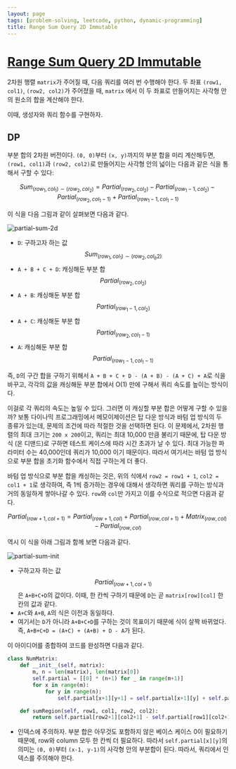 ```yaml
---
layout: page
tags: [problem-solving, leetcode, python, dynamic-programming]
title: Range Sum Query 2D Immutable
---
```


# [Range Sum Query 2D Immutable](https://leetcode.com/problems/range-sum-query-2d-immutable/)

 2차원 행렬 `matrix`가 주어질 때, 다음 쿼리를 여러 번 수행해야
 한다. 두 좌표 `(row1, col1)`, `(row2, col2)`가 주어졌을 때, `matrix`
 에서 이 두 좌표로 만들어지는 사각형 안의 원소의 합을 계산해야 한다.

 이때, 생성자와 쿼리 함수를 구현하자.

## DP

 부분 합의 2차원 버전이다. `(0, 0)`부터 `(x, y)`까지의 부분 합을 미리
 계산해두면, `(row1, col1)`과 `(row2, col2)`로 만들어지는 사각형 안의
 넓이는 다음과 같은 식을 통해서 구할 수 있다:

$$ Sum_{(row_1, col_1) \sim (row_2, col_2)} =  Partial_{(row_2, col_2)} - Partial_{(row_1 - 1, col_2)} - Partial_{(row_2, col_1 - 1)} + Partial_{(row_1 - 1, col_1 - 1)} $$

 이 식을 다음 그림과 같이 살펴보면 다음과 같다.

![partial-sum-2d](../images/partial-sum-2d.png)

 - `D`: 구하고자 하는 값 $$ Sum_{(row_1, col_1) \sim (row_2, col_b2)}
   $$
 - `A + B + C + D`: 캐싱해둔 부분 합 $$ Partial_{(row_2, col_2)} $$
 - `A + B`: 캐싱해둔 부분 합 $$ Partial_{(row_1 - 1, col_2)} $$
 - `A + C`: 캐싱해둔 부분 합 $$ Partial_{(row_2, col_1 - 1)} $$
 - `A`: 캐싱해둔 부분 합 $$ Partial_{(row_1 - 1, col_1 - 1)} $$

 즉, `D`의 구간 합을 구하기 위해서 `A + B + C + D - (A + B) - (A +
 C) + A`로 식을 바꾸고, 각각의 값을 캐싱해둔 부분 합에서 O(1) 만에
 구해서 쿼리 속도를 높이는 방식이다.

 이걸로 각 쿼리의 속도는 높일 수 있다. 그러면 이 캐싱할 부분 합은
 어떻게 구할 수 있을까? 보통 다이나믹 프로그래밍에서 메모이제이션은 탑
 다운 방식과 바텀 업 방식의 두 종류가 있는데, 문제의 조건에 따라
 적절한 것을 선택하면 된다. 이 문제에서, 2차원 행렬의 최대 크기는 `200
 x 200`이고, 쿼리는 최대 10,000 만큼 불리기 때문에, 탑 다운 방식 (온
 디맨드)로 구하면 테스트 케이스에 따라 시간 초과가 날 수 있다. 최대
 가능한 파라미터 수는 40,000인데 쿼리가 10,000 이기 때문이다. 따라서
 여기서는 바텀 업 방식으로 부분 합을 초기화 함수에서 직접 구하는게 더
 좋다.

 바텀 업 방식으로 부분 합을 캐싱하는 것은, 위의 식에서 `row2 = row1 +
 1`, `col2 = col1 + 1`로 생각하여, 즉 1씩 증가하는 경우에 대해서
 생각하면 쿼리를 구하는 방식과 거의 동일하게 쌓아나갈 수 있다. `row`와
 `col`만 가지고 이를 수식으로 적으면 다음과 같다.

$$ Partial_{(row + 1, col + 1)} =  Partial_{(row + 1, col)} + Partial_{(row, col + 1)} + Matrix_{(row, col)} - Partial_{(row, col)} $$

 역시 이 식을 아래 그림과 함께 보면 다음과 같다.

![partial-sum-init](../images/partial-sum-init.png)

 - 구하고자 하는 값 $$ Partial_{(row + 1, col + 1)} $$ 은 `A+B+C+D`의
   값이다. 이때, 한 칸씩 구하기 때문에 `D`는 곧 `matrix[row][col]` 한
   칸의 값과 같다.
 - `A+C`와 `A+B`, `A`의 식은 이전과 동일하다.
 - 여기서는 `D`가 아니라 `A+B+C+D`를 구하는 것이 목표이기 때문에 식이
   살짝 바뀌었다. 즉, `A+B+C+D = (A+C) + (A+B) + D - A`가 된다.

 이 아이디어를 종합하여 코드를 완성하면 다음과 같다.

```python
class NumMatrix:
    def __init__(self, matrix):
        m, n = len(matrix), len(matrix[0])
        self.partial = [[0] * (n+1) for _ in range(m+1)]
        for x in range(m):
            for y in range(n):
                self.partial[x+1][y+1] = self.partial[x+1][y] + self.partial[x][y+1] + matrix[x][y] - self.partial[x][y]

    def sumRegion(self, row1, col1, row2, col2):
        return self.partial[row2+1][col2+1] - self.partial[row1][col2+1] - self.partial[row2+1][col1] + self.partial[row1][col1]
```

 - 인덱스에 주의하자. 부분 합은 아무것도 포함하지 않은 베이스 케이스
   0이 필요하기 때문에, row와 column 모두 한 칸씩 더 필요하다. 따라서
   `self.partial[x][y]`의 의미는 `(0, 0)`부터 `(x-1, y-1)`의 사각형
   안의 부분합이 된다. 따라서, 쿼리에서 인덱스를 주의해야 한다.
